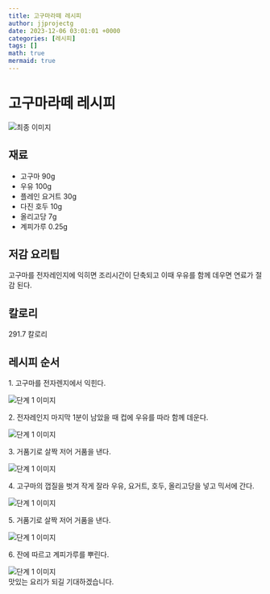 ```yaml
---
title: 고구마라떼 레시피
author: jjprojectg
date: 2023-12-06 03:01:01 +0000
categories: [레시피]
tags: []
math: true
mermaid: true
---
```

<meta name="og:type" content="website"/>
<meta charset="UTF-8"/>
<div class="header">
  <h1>고구마라떼 레시피</h1>
</div>

<div class="container my-4">
  <div class="row">
    <div class="col-12 col-md-6">
      <div class="recipe-image">
        <img src="http://www.foodsafetykorea.go.kr/uploadimg/20141118/20141118102102_1416273662245.jpg" class="step-image" alt="최종 이미지"/>
      </div>
    </div>
    <div class="col-12 col-md-6">
      <div class="ingredients">
        <h2>재료</h2>
        <ul class="card">
          <li> 고구마 90g </li>
          <li>  우유 100g </li>
          <li>  플레인 요거트 30g </li>
          <li>  다진 호두 10g </li>
          <li>  올리고당 7g </li>
          <li>  계피가루 0.25g </li>
</ul>
      </div>
    </div>
    <div class="col-12 col-md-6">
      <div class="ingredients">
        <h2>저감 요리팁</h2>
        <div class="card"> 
          <p>
            고구마를 전자레인지에 익히면 조리시간이 단축되고 이때 우유를 함께 데우면 연료가 절감 된다.
          </p>
        </div>
      </div>
      <div class="ingredients">
        <h2>칼로리</h2>
        <div class="card"> 
          <p>
            291.7 칼로리
          </p>
        </div>
      </div>
    </div>
  </div>

  <h2 class="my-4">레시피 순서</h2>
  <div class="card recipe-card">
    <div class="card-body recipe-step">
      <p class="card-text step-description">1. 고구마를 전자렌지에서 익힌다.</p>
      <img src="http://www.foodsafetykorea.go.kr/uploadimg/cook/730-1.jpg" alt="단계 1 이미지" class="step-image"/>
    </div>
  </div>
  <div class="card recipe-card">
    <div class="card-body recipe-step">
      <p class="card-text step-description">2. 전자레인지 마지막 1분이 남았을 때 컵에 우유를 따라 함께 데운다.</p>
      <img src="http://www.foodsafetykorea.go.kr/uploadimg/cook/730-2.jpg" alt="단계 1 이미지" class="step-image"/>
    </div>
  </div>
  <div class="card recipe-card">
    <div class="card-body recipe-step">
      <p class="card-text step-description">3. 거품기로 살짝 저어 거품을 낸다.</p>
      <img src="http://www.foodsafetykorea.go.kr/uploadimg/cook/730-3.jpg" alt="단계 1 이미지" class="step-image"/>
    </div>
  </div>
  <div class="card recipe-card">
    <div class="card-body recipe-step">
      <p class="card-text step-description">4. 고구마의 껍질을 벗겨 작게 잘라 우유, 요거트, 호두, 올리고당을 넣고 믹서에 간다.</p>
      <img src="http://www.foodsafetykorea.go.kr/uploadimg/cook/730-4.jpg" alt="단계 1 이미지" class="step-image"/>
    </div>
  </div>
  <div class="card recipe-card">
    <div class="card-body recipe-step">
      <p class="card-text step-description">5. 거품기로 살짝 저어 거품을 낸다.</p>
      <img src="http://www.foodsafetykorea.go.kr/uploadimg/cook/730-5.jpg" alt="단계 1 이미지" class="step-image"/>
    </div>
  </div>
  <div class="card recipe-card">
    <div class="card-body recipe-step">
      <p class="card-text step-description">6. 잔에 따르고 계피가루를 뿌린다.</p>
      <img src="http://www.foodsafetykorea.go.kr/uploadimg/cook/730-6.jpg" alt="단계 1 이미지" class="step-image"/>
    </div>
  </div>

</div>
맛있는 요리가 되길 기대하겠습니다.
